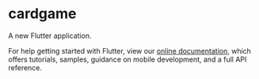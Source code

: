 # cardgame

A new Flutter application.

For help getting started with Flutter, view our
[online documentation](https://flutter.dev/docs), which offers tutorials,
samples, guidance on mobile development, and a full API reference.

